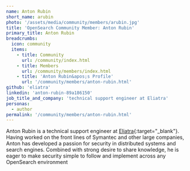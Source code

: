 ```yaml
---
name: Anton Rubin
short_name: arubin
photo: '/assets/media/community/members/arubin.jpg'
title: 'OpenSearch Community Member: Anton Rubin'
primary_title: Anton Rubin
breadcrumbs:
  icon: community
  items:
    - title: Community
      url: /community/index.html
    - title: Members
      url: /community/members/index.html
    - title: 'Anton Rubin&apos;s Profile'
      url: '/community/members/anton-rubin.html'
github: 'eliatra'
linkedin: 'anton-rubin-89a186150'
job_title_and_company: 'technical support engineer at Eliatra'
personas:
  - author
permalink: '/community/members/anton-rubin.html'
---
```


Anton Rubin is a technical support engineer at [Eliatra](https://eliatra.com/){:target="_blank"}. Having worked on the front lines of Symantec and other large companies, Anton has developed a passion for security in distributed systems and search engines. Combined with strong desire to share knowledge, he is eager to make security simple to follow and implement across any OpenSearch environment 
